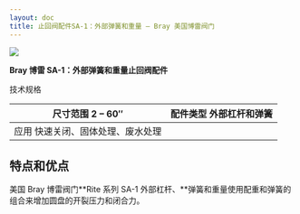 ```yaml
---
layout: doc
title: 止回阀配件SA-1：外部弹簧和重量 – Bray 美国博雷阀门
---
```


![](/2022/11/download-2-1.png)

**Bray 博雷 SA-1：外部弹簧和重量止回阀配件**

技术规格

| 尺寸范围 2 – 60″                  | 配件类型 外部杠杆和弹簧 |
| --------------------------------- | ----------------------- |
| 应用 快速关闭、固体处理、废水处理 |                         |

## 特点和优点

美国 Bray 博雷阀门**Rite 系列 SA-1 外部杠杆、**弹簧和重量使用配重和弹簧的组合来增加圆盘的开裂压力和闭合力。
